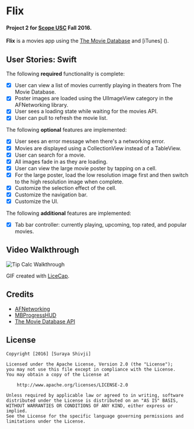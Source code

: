 # Flix

#### Project 2 for [Scope USC](http://scopeusc.com/) Fall 2016.


**Flix** is a movies app using the [The Movie Database](http://docs.themoviedb.apiary.io/#) and [iTunes] ().

## User Stories: Swift

The following **required** functionality is complete:

- [x] User can view a list of movies currently playing in theaters from The Movie Database.
- [x] Poster images are loaded using the UIImageView category in the AFNetworking library.
- [x] User sees a loading state while waiting for the movies API.
- [x] User can pull to refresh the movie list.

The following **optional** features are implemented:

- [x] User sees an error message when there's a networking error.
- [x] Movies are displayed using a CollectionView instead of a TableView.
- [x] User can search for a movie.
- [x] All images fade in as they are loading.
- [x] User can view the large movie poster by tapping on a cell.
- [x] For the large poster, load the low resolution image first and then switch to the high resolution image when complete.
- [x] Customize the selection effect of the cell.
- [x] Customize the navigation bar.
- [x] Customize the UI.

The following **additional** features are implemented:

- [x] Tab bar controller: currently playing, upcoming, top rated, and popular movies.


## Video Walkthrough

<img src='http://i.imgur.com/Exv8KTl.gif' title='Tip Calc Walkthrough' width='' alt='Tip Calc Walkthrough'/>

GIF created with [LiceCap](http://i.imgur.com/wo8w5us.gif).

## Credits
- [AFNetworking]()
- [MBProgressHUD]()
- [The Movie Database API](http://docs.themoviedb.apiary.io/#)

## License

    Copyright [2016] [Suraya Shivji]

    Licensed under the Apache License, Version 2.0 (the "License");
    you may not use this file except in compliance with the License.
    You may obtain a copy of the License at

        http://www.apache.org/licenses/LICENSE-2.0

    Unless required by applicable law or agreed to in writing, software
    distributed under the License is distributed on an "AS IS" BASIS,
    WITHOUT WARRANTIES OR CONDITIONS OF ANY KIND, either express or implied.
    See the License for the specific language governing permissions and
    limitations under the License.
    